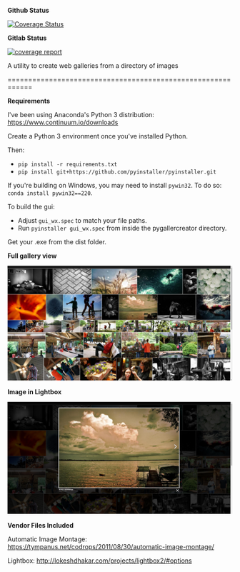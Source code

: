 **Github Status**

[![Coverage Status](https://coveralls.io/repos/github/btnpushnmunky/pygallerycreator/badge.svg?branch=master)](https://coveralls.io/github/btnpushnmunky/pygallerycreator?branch=master)



**Gitlab Status**

[![coverage report](https://gitlab.com/dsross/PyGalleryCreator/badges/master/coverage.svg)](https://gitlab.com/dsross/PyGalleryCreator/commits/master)



A utility to create web galleries from a directory of images

============================================================



**Requirements**

I've been using Anaconda's Python 3 distribution: https://www.continuum.io/downloads

Create a Python 3 environment once you've installed Python.

Then:

* `pip install -r requirements.txt` 
* `pip install git+https://github.com/pyinstaller/pyinstaller.git`

If you're building on Windows, you may need to install `pywin32`. To do so: `conda install pywin32==220`.

To build the gui:

* Adjust `gui_wx.spec` to match your file paths.
* Run `pyinstaller gui_wx.spec` from inside the pygallercreator directory.

Get your .exe from the dist folder.

**Full gallery view**


![Alt text](screenshot1.png?raw=true)


**Image in Lightbox**



![Alt text](screenshot2.png?raw=true)


**Vendor Files Included**

Automatic Image Montage: https://tympanus.net/codrops/2011/08/30/automatic-image-montage/

Lightbox: http://lokeshdhakar.com/projects/lightbox2/#options